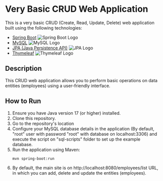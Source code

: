 # Very Basic CRUD Web Application

This is a very basic CRUD (Create, Read, Update, Delete) web application built using the following technologies:

- [Spring Boot](https://spring.io/projects/spring-boot) 
 ![Spring Boot Logo](https://www.vectorlogo.zone/logos/springio/springio-icon.svg)
- [MySQL](https://www.mysql.com/) 
![MySQL Logo](https://www.vectorlogo.zone/logos/mysql/mysql-icon.svg)
- [JPA (Java Persistence API)](https://www.oracle.com/java/technologies/persistence-jsp.html)
 ![JPA Logo](https://www.vectorlogo.zone/logos/java/java-icon.svg)
- [Thymeleaf](https://www.thymeleaf.org/) 
![Thymeleaf Logo](https://seeklogo.com/images/T/thymeleaf-logo-7EA70A2DC4-seeklogo.com.png)

## Description

This CRUD web application allows you to perform basic operations on data entities (employees) using a user-friendly interface.

## How to Run

1. Ensure you have Java version 17 (or higher) installed.
2. Clone this repository.
3. Go to the repository's location
4. Configure your MySQL database details in the application (By default, "root" user with password "root" with database on localhost:3306) and execute the script on "sql-scripts" folder to set up the example database.
5. Run the application using Maven:
   ```bash
   mvn spring-boot:run
6. By default, the main site is on http://localhost:8080/employees/list URL, in which you can add, delete and update the entities (employees).
